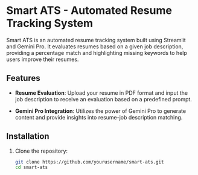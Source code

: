 # Smart ATS - Automated Resume Tracking System

Smart ATS is an automated resume tracking system built using Streamlit and Gemini Pro. It evaluates resumes based on a given job description, providing a percentage match and highlighting missing keywords to help users improve their resumes.

## Features

- **Resume Evaluation**: Upload your resume in PDF format and input the job description to receive an evaluation based on a predefined prompt.

- **Gemini Pro Integration**: Utilizes the power of Gemini Pro to generate content and provide insights into resume-job description matching.

## Installation

1. Clone the repository:

   ```bash
   git clone https://github.com/yourusername/smart-ats.git
   cd smart-ats
